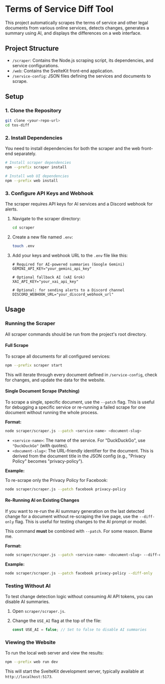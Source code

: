 # Terms of Service Diff Tool

This project automatically scrapes the terms of service and other legal documents from various online services, detects changes, generates a summary using AI, and displays the differences on a web interface.

## Project Structure

- `/scraper`: Contains the Node.js scraping script, its dependencies, and service configurations.
- `/web`: Contains the SvelteKit front-end application.
- `/service-config`: JSON files defining the services and documents to scrape.

## Setup

### 1. Clone the Repository

```bash
git clone <your-repo-url>
cd tos-diff
```

### 2. Install Dependencies

You need to install dependencies for both the scraper and the web front-end separately.

```bash
# Install scraper dependencies
npm --prefix scraper install

# Install web UI dependencies
npm --prefix web install
```

### 3. Configure API Keys and Webhook

The scraper requires API keys for AI services and a Discord webhook for alerts.

1. Navigate to the scraper directory:

   ```bash
   cd scraper
   ```

2. Create a new file named `.env`:

   ```bash
   touch .env
   ```

3. Add your keys and webhook URL to the `.env` file like this:

   ```env
   # Required for AI-powered summaries (Google Gemini)
   GEMINI_API_KEY="your_gemini_api_key"

   # Optional fallback AI (xAI Grok)
   XAI_API_KEY="your_xai_api_key"

   # Optional: for sending alerts to a Discord channel
   DISCORD_WEBHOOK_URL="your_discord_webhook_url"
   ```

## Usage

### Running the Scraper

All scraper commands should be run from the project's root directory.

#### Full Scrape

To scrape all documents for all configured services:

```bash
npm --prefix scraper start
```

This will iterate through every document defined in `/service-config`, check for changes, and update the data for the website.

#### Single Document Scrape (Patching)

To scrape a single, specific document, use the `--patch` flag. This is useful for debugging a specific service or re-running a failed scrape for one document without running the whole process.

**Format:**

```bash
node scraper/scraper.js --patch <service-name> <document-slug>
```

- `<service-name>`: The name of the service. For "DuckDuckGo", use `"DuckDuckGo"` (with quotes).
- `<document-slug>`: The URL-friendly identifier for the document. This is derived from the document title in the JSON config (e.g., "Privacy Policy" becomes "privacy-policy").

**Example:**

To re-scrape only the Privacy Policy for Facebook:

```bash
node scraper/scraper.js --patch facebook privacy-policy
```

#### Re-Running AI on Existing Changes

If you want to re-run the AI summary generation on the last detected change for a document without re-scraping the live page, use the `--diff-only` flag. This is useful for testing changes to the AI prompt or model.

This command **must** be combined with `--patch`. For some reason. Blame me.

**Format:**

```bash
node scraper/scraper.js --patch <service-name> <document-slug> --diff-only
```

**Example:**

```bash
node scraper/scraper.js --patch facebook privacy-policy --diff-only
```

### Testing Without AI

To test change detection logic without consuming AI API tokens, you can disable AI summaries.

1. Open `scraper/scraper.js`.
2. Change the `USE_AI` flag at the top of the file:

   ```javascript
   const USE_AI = false; // Set to false to disable AI summaries
   ```

### Viewing the Website

To run the local web server and view the results:

```bash
npm --prefix web run dev
```

This will start the SvelteKit development server, typically available at `http://localhost:5173`.
